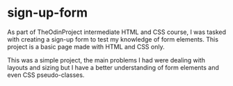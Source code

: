# sign-up-form

As part of TheOdinProject intermediate HTML and CSS course, I was tasked with creating a sign-up form to test my knowledge of form elements.
This project is a basic page made with HTML and CSS only. 

This was a simple project, the main problems I had were dealing with layouts and sizing but I have a better understanding of form elements and even CSS pseudo-classes.

